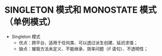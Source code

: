 # SINGLETON 模式和 MONOSTATE 模式（单例模式）

- Singleton 模式
  - 优点：跨平台、适用于任何类、可以透过派生创建、延迟求值；
  - 缺点：摧毁方法未定义、不能继承、效率问题（if 语句）、不透明性；